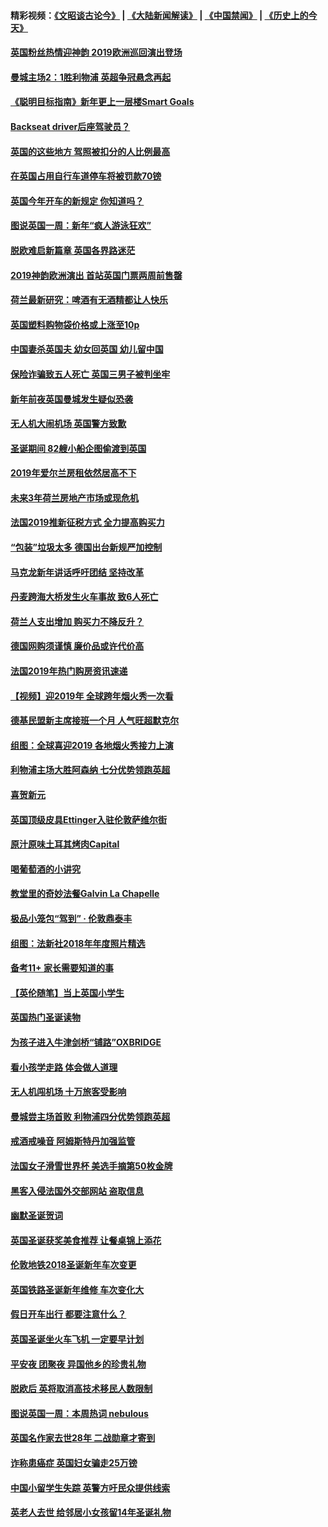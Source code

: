 #### 精彩视频：[《文昭谈古论今》](https://github.com/gfw-breaker/wenzhao/blob/master/README.md?t=01080030) | [《大陆新闻解读》](https://github.com/gfw-breaker/ntdtv-comedy/blob/master/README.md?t=01080030) | [《中国禁闻》](https://github.com/gfw-breaker/ntdtv-news/blob/master/README.md?t=01080030) | [《历史上的今天》](https://github.com/gfw-breaker/today-in-history/blob/master/README.md?t=01080030) 

#### [英国粉丝热情迎神韵 2019欧洲巡回演出登场](../pages/nsc974/n10958683.md?t=01080030) 

#### [曼城主场2：1胜利物浦 英超争冠悬念再起](../pages/nsc974/n10954843.md?t=01080030) 

#### [《聪明目标指南》新年更上一层楼Smart Goals](../pages/nsc974/n10954583.md?t=01080030) 

#### [Backseat driver后座驾驶员？](../pages/nsc974/n10954192.md?t=01080030) 

#### [英国的这些地方 驾照被扣分的人比例最高](../pages/nsc974/n10954152.md?t=01080030) 

#### [在英国占用自行车道停车将被罚款70镑](../pages/nsc974/n10954142.md?t=01080030) 

#### [英国今年开车的新规定 你知道吗？](../pages/nsc974/n10953267.md?t=01080030) 

#### [图说英国一周：新年“疯人游泳狂欢”](../pages/nsc974/n10953234.md?t=01080030) 

#### [脱欧难启新篇章 英国各界路迷茫](../pages/nsc974/n10951727.md?t=01080030) 

#### [2019神韵欧洲演出 首站英国门票两周前售罄](../pages/nsc974/n10951678.md?t=01080030) 

#### [荷兰最新研究：啤酒有无酒精都让人快乐](../pages/nsc974/n10950834.md?t=01080030) 

#### [英国塑料购物袋价格或上涨至10p](../pages/nsc974/n10951770.md?t=01080030) 

#### [中国妻杀英国夫 幼女回英国 幼儿留中国](../pages/nsc974/n10951754.md?t=01080030) 

#### [保险诈骗致五人死亡 英国三男子被判坐牢](../pages/nsc974/n10951747.md?t=01080030) 

#### [新年前夜英国曼城发生疑似恐袭](../pages/nsc974/n10951741.md?t=01080030) 

#### [无人机大闹机场 英国警方致歉](../pages/nsc974/n10951733.md?t=01080030) 

#### [圣诞期间 82艘小船企图偷渡到英国](../pages/nsc974/n10951711.md?t=01080030) 

#### [2019年爱尔兰房租依然居高不下](../pages/nsc974/n10950906.md?t=01080030) 

#### [未来3年荷兰房地产市场或现危机](../pages/nsc974/n10950888.md?t=01080030) 

#### [法国2019推新征税方式 全力提高购买力](../pages/nsc974/n10946987.md?t=01080030) 

#### [“包装”垃圾太多 德国出台新规严加控制](../pages/nsc974/n10948358.md?t=01080030) 

#### [马克龙新年讲话呼吁团结 坚持改革](../pages/nsc974/n10947012.md?t=01080030) 

#### [丹麦跨海大桥发生火车事故 致6人死亡](../pages/nsc974/n10948353.md?t=01080030) 

#### [荷兰人支出增加 购买力不降反升？](../pages/nsc974/n10948390.md?t=01080030) 

#### [德国网购须谨慎 廉价品或许代价高](../pages/nsc974/n10948233.md?t=01080030) 

#### [法国2019年热门购房资讯速递](../pages/nsc974/n10947033.md?t=01080030) 

#### [【视频】迎2019年 全球跨年烟火秀一次看](../pages/nsc974/n10946627.md?t=01080030) 

#### [德基民盟新主席接班一个月 人气旺超默克尔](../pages/nsc974/n10946634.md?t=01080030) 

#### [组图：全球喜迎2019 各地烟火秀接力上演](../pages/nsc974/n10945584.md?t=01080030) 

#### [利物浦主场大胜阿森纳 七分优势领跑英超](../pages/nsc974/n10945421.md?t=01080030) 

#### [喜贺新元](../pages/nsc974/n10936605.md?t=01080030) 

#### [英国顶级皮具Ettinger入驻伦敦萨维尔街](../pages/nsc974/n10936595.md?t=01080030) 

#### [原汁原味土耳其烤肉Capital](../pages/nsc974/n10936573.md?t=01080030) 

#### [喝葡萄酒的小讲究](../pages/nsc974/n10936535.md?t=01080030) 

#### [教堂里的奇妙法餐Galvin La Chapelle](../pages/nsc974/n10935913.md?t=01080030) 

#### [极品小笼包“驾到” · 伦敦鼎泰丰](../pages/nsc974/n10935791.md?t=01080030) 

#### [组图：法新社2018年年度照片精选](../pages/nsc974/n10935213.md?t=01080030) 

#### [备考11+ 家长需要知道的事](../pages/nsc974/n10934312.md?t=01080030) 

#### [【英伦随笔】当上英国小学生](../pages/nsc974/n10934305.md?t=01080030) 

#### [英国热门圣诞读物](../pages/nsc974/n10934285.md?t=01080030) 

#### [为孩子进入牛津剑桥“铺路”OXBRIDGE](../pages/nsc974/n10934233.md?t=01080030) 

#### [看小孩学走路 体会做人道理](../pages/nsc974/n10934169.md?t=01080030) 

#### [无人机闯机场  十万旅客受影响](../pages/nsc974/n10934028.md?t=01080030) 

#### [曼城尝主场首败 利物浦四分优势领跑英超](../pages/nsc974/n10932818.md?t=01080030) 

#### [戒酒戒噪音 阿姆斯特丹加强监管](../pages/nsc974/n10928070.md?t=01080030) 

#### [法国女子滑雪世界杯 美选手摘第50枚金牌](../pages/nsc974/n10927351.md?t=01080030) 

#### [黑客入侵法国外交部网站 盗取信息](../pages/nsc974/n10927269.md?t=01080030) 

#### [幽默圣诞贺词](../pages/nsc974/n10926672.md?t=01080030) 

#### [英国圣诞获奖美食推荐 让餐桌锦上添花](../pages/nsc974/n10926641.md?t=01080030) 

#### [伦敦地铁2018圣诞新年车次变更](../pages/nsc974/n10926629.md?t=01080030) 

#### [英国铁路圣诞新年维修 车次变化大](../pages/nsc974/n10926618.md?t=01080030) 

#### [假日开车出行 都要注意什么？](../pages/nsc974/n10926610.md?t=01080030) 

#### [英国圣诞坐火车飞机 一定要早计划](../pages/nsc974/n10926599.md?t=01080030) 

#### [平安夜 团聚夜 异国他乡的珍贵礼物](../pages/nsc974/n10925634.md?t=01080030) 

#### [脱欧后 英将取消高技术移民人数限制](../pages/nsc974/n10924981.md?t=01080030) 

#### [图说英国一周：本周热词 nebulous](../pages/nsc974/n10925020.md?t=01080030) 

#### [英国名作家去世28年 二战勋章才寄到](../pages/nsc974/n10925014.md?t=01080030) 

#### [诈称患癌症 英国妇女骗走25万镑](../pages/nsc974/n10925008.md?t=01080030) 

#### [中国小留学生失踪  英警方吁民众提供线索](../pages/nsc974/n10925001.md?t=01080030) 

#### [英老人去世 给邻居小女孩留14年圣诞礼物](../pages/nsc974/n10924997.md?t=01080030) 

